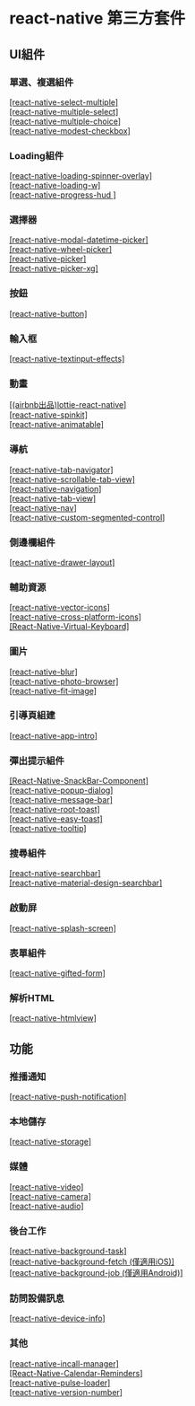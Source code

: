 # react-native 第三方套件 #

## UI組件 ##
### 單選、複選組件 ###
[ [react-native-select-multiple] ](https://github.com/tableflip/react-native-select-multiple) </br>
[ [react-native-multiple-select] ](https://github.com/toystars/react-native-multiple-select)</br>
[ [react-native-multiple-choice] ](https://github.com/d-a-n/react-native-multiple-choice)</br>
[ [react-native-modest-checkbox] ](https://github.com/tiaanduplessis/react-native-modest-checkbox)

### Loading組件 ###
[ [react-native-loading-spinner-overlay] ](https://github.com/niftylettuce/react-native-loading-spinner-overlay)</br>
[ [react-native-loading-w] ](https://github.com/wenxucheng/react-native-loading-w)</br>
[ [react-native-progress-hud ]](https://github.com/naoufal/react-native-progress-hud)

### 選擇器 ###
[ [react-native-modal-datetime-picker] ](https://github.com/mmazzarolo/react-native-modal-datetime-picker)</br>
[ [react-native-wheel-picker] ](https://github.com/lesliesam/react-native-wheel-picker)</br>
[ [react-native-picker] ](https://github.com/beefe/react-native-picker)</br>
[ [react-native-picker-xg] ](https://github.com/xgfe/react-native-picker-xg)

### 按鈕 ###
[ [react-native-button] ](https://github.com/APSL/react-native-button)

### 輸入框 ###
[ [react-native-textinput-effects] ](https://github.com/halilb/react-native-textinput-effects)

### 動畫 ###
[ [(airbnb出品)lottie-react-native] ](https://github.com/airbnb/lottie-react-native)</br>
[ [react-native-spinkit] ](https://github.com/maxs15/react-native-spinkit)</br>
[ [react-native-animatable] ](https://github.com/oblador/react-native-animatable)

### 導航 ###
[ [react-native-tab-navigator] ](https://github.com/exponent/react-native-tab-navigator)</br>
[ [react-native-scrollable-tab-view] ](https://github.com/skv-headless/react-native-scrollable-tab-view)</br>
[ [react-native-navigation] ](https://github.com/wix/react-native-navigation)</br>
[ [react-native-tab-view] ](https://github.com/react-native-community/react-native-tab-view)</br>
[ [react-native-nav] ](https://github.com/jineshshah36/react-native-nav)</br>
[ [react-native-custom-segmented-control] ](https://github.com/wix/react-native-custom-segmented-control)

### 側邊欄組件 ###
[ [react-native-drawer-layout] ](https://github.com/react-native-community/react-native-drawer-layout)

### 輔助資源 ###
[ [react-native-vector-icons] ](https://github.com/oblador/react-native-vector-icons)</br>
[ [react-native-cross-platform-icons] ](https://github.com/dwicao/react-native-cross-platform-icons)</br>
[ [React-Native-Virtual-Keyboard] ](https://github.com/nshaposhnik/React-Native-Virtual-Keyboard)

### 圖片 ###
[ [react-native-blur] ](https://github.com/react-native-community/react-native-blur)</br>
[ [react-native-photo-browser] ](https://github.com/halilb/react-native-photo-browser)</br>
[ [react-native-fit-image] ](https://github.com/huiseoul/react-native-fit-image)

### 引導頁組建 ###
[ [react-native-app-intro] ](https://github.com/FuYaoDe/react-native-app-intro)

### 彈出提示組件 ###
[ [React-Native-SnackBar-Component] ](https://github.com/SiDevesh/React-Native-SnackBar-Component)</br>
[ [react-native-popup-dialog] ](https://github.com/jacklam718/react-native-popup-dialog)</br>
[ [react-native-message-bar] ](https://github.com/KBLNY/react-native-message-bar)</br>
[ [react-native-root-toast] ](https://github.com/magicismight/react-native-root-toast)</br> 
[ [react-native-easy-toast] ](https://github.com/crazycodeboy/react-native-easy-toast)</br>
[ [react-native-tooltip] ](https://github.com/chirag04/react-native-tooltip)

### 搜尋組件 ###
[ [react-native-searchbar] ](https://github.com/localz/react-native-searchbar)</br>
[ [react-native-material-design-searchbar] ](https://github.com/ananddayalan/react-native-material-design-searchbar)

### 啟動屏 ###
[ [react-native-splash-screen] ](https://github.com/crazycodeboy/react-native-splash-screen/blob/master/README.zh.md)

### 表單組件 ###
[ [react-native-gifted-form] ](https://github.com/FaridSafi/react-native-gifted-form)

### 解析HTML ###
[ [react-native-htmlview] ](https://github.com/jsdf/react-native-htmlview)


## 功能 ##
### 推播通知 ###
[ [react-native-push-notification] ](https://github.com/zo0r/react-native-push-notification)

### 本地儲存 ###
[ [react-native-storage] ](https://github.com/sunnylqm/react-native-storage/blob/master/README-CHN.md)

### 媒體 ###
[ [react-native-video] ](https://github.com/react-native-community/react-native-video)</br>
[ [react-native-camera] ](https://github.com/lwansbrough/react-native-camera)</br>
[ [react-native-audio] ](https://github.com/jsierles/react-native-audio)

### 後台工作 ###
[ [react-native-background-task] ](https://www.npmjs.com/package/react-native-background-task)</br>
[ [react-native-background-fetch (僅適用iOS)] ](https://github.com/transistorsoft/react-native-background-fetch)</br>
[ [react-native-background-job (僅適用Android)] ](https://github.com/vikeri/react-native-background-job)

### 訪問設備訊息 ###
[ [react-native-device-info] ](https://github.com/rebeccahughes/react-native-device-info)

### 其他 ###
[ [react-native-incall-manager] ](https://github.com/zxcpoiu/react-native-incall-manager)</br>
[ [React-Native-Calendar-Reminders] ](https://github.com/wmcmahan/React-Native-Calendar-Reminders)</br>
[ [react-native-pulse-loader] ](https://github.com/mastermoo/react-native-pulse-loader)</br>
[ [react-native-version-number] ](https://github.com/APSL/react-native-version-number)